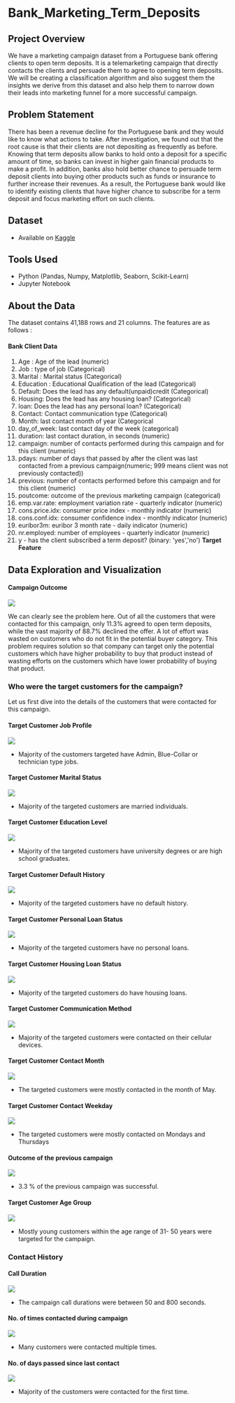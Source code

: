 # Bank_Marketing_Term_Deposits

## Project Overview

We have a marketing campaign dataset from a Portuguese bank offering clients to open term deposits. It is a telemarketing campaign that directly contacts the clients and persuade them to agree to opening term deposits. We will be creating a classification algorithm and also suggest them the insights we derive from this dataset and also help them to narrow down their leads into marketing funnel for a more successful campaign.

## Problem Statement

There has been a revenue decline for the Portuguese bank and they would like to know what actions to take. After investigation, we found out that the root cause is that their clients are not depositing as frequently as before. Knowing that term deposits allow banks to hold onto a deposit for a specific amount of time, so banks can invest in higher gain financial products to make a profit. In addition, banks also hold better chance to persuade term deposit clients into buying other products such as funds or insurance to further increase their revenues. As a result, the Portuguese bank would like to identify existing clients that have higher chance to subscribe for a term deposit and focus marketing effort on such clients.

## Dataset

- Available on [Kaggle](https://www.kaggle.com/datasets/henriqueyamahata/bank-marketing)

## Tools Used
- Python (Pandas, Numpy, Matplotlib, Seaborn, Scikit-Learn)
- Jupyter Notebook

## About the Data

 The dataset contains 41,188 rows and 21 columns. The features are as follows :
 
 #### Bank Client Data
 
 1. Age : Age of the lead (numeric)
 2. Job : type of job (Categorical)
 3. Marital : Marital status (Categorical)
 4. Education : Educational Qualification of the lead (Categorical)
 5. Default: Does the lead has any default(unpaid)credit (Categorical)
 6. Housing: Does the lead has any housing loan? (Categorical)
 7. loan: Does the lead has any personal loan? (Categorical)
 8. Contact: Contact communication type (Categorical)
 9. Month: last contact month of year (Categorical
 10. day_of_week: last contact day of the week (categorical)
 11. duration: last contact duration, in seconds (numeric)
 12. campaign: number of contacts performed during this campaign and for this client (numeric)
 13. pdays: number of days that passed by after the client was last contacted from a previous campaign(numeric; 999 means client was not previously contacted))
 14. previous: number of contacts performed before this campaign and for this client (numeric)
 15. poutcome: outcome of the previous marketing campaign (categorical)
 16. emp.var.rate: employment variation rate - quarterly indicator (numeric)
 17. cons.price.idx: consumer price index - monthly indicator (numeric)
 18. cons.conf.idx: consumer confidence index - monthly indicator (numeric)
 19. euribor3m: euribor 3 month rate - daily indicator (numeric)
 20. nr.employed: number of employees - quarterly indicator (numeric)
 21. y - has the client subscribed a term deposit? (binary: 'yes','no') **Target Feature**

## Data Exploration and Visualization

#### Campaign Outcome

![](images/campaign_outcome.png)

We can clearly see the problem here. Out of all the customers that were contacted for this campaign, only 11.3% agreed to open term deposits, while the vast majority of 88.7% declined the offer. A lot of effort was wasted on customers who do not fit in the potential buyer category. This problem requires solution so that company can target only the potential customers which have higher probability to buy that product instead of wasting efforts on the customers which have lower probability of buying that product.

### Who were the target customers for the campaign?

Let us first dive into the details of the customers that were contacted for this campaign.

####  Target Customer Job Profile

![](images/job_target.png)

- Majority of the customers targeted have Admin, Blue-Collar or technician type jobs.

#### Target Customer Marital Status

![](images/marital_target.png)

- Majority of the targeted customers are married individuals.

#### Target Customer Education Level

![](images/education_target.png)

- Majority of the targeted customers have university degrees or are high school graduates.

#### Target Customer Default History

![](images/default_target.png)

- Majority of the targeted customers have no default history.

#### Target Customer Personal Loan Status

![](images/personalloan_target.png)

- Majority of the targeted customers have no personal loans.

#### Target Customer Housing Loan Status

![](images/housingloan_target.png)

- Majority of the targeted customers do have housing loans.

#### Target Customer Communication Method

![](images/communication_target.png)

- Majority of the targeted customers were contacted on their cellular devices.

#### Target Customer Contact Month

![](images/month_target.png)

- The targeted customers were mostly contacted in the month of May.

#### Target Customer Contact Weekday

![](images/weekday_target.png)

- The targeted customers were mostly contacted on Mondays and Thursdays

#### Outcome of the previous campaign

![](images/prev_campaign_outcome.png)

- 3.3 % of the previous campaign was successful.

#### Target Customer Age Group

![](images/age_group_target.png)

- Mostly young customers within the age range of 31- 50 years were targeted for the campaign.

### Contact History

#### Call Duration

![](images/duration_histogram.png)

- The campaign call durations were between 50 and 800 seconds.

#### No. of times contacted during campaign

![](images/campaign_histogram.png)

- Many customers were contacted multiple times.

#### No. of days passed since last contact

![](images/previous_target.png)

- Majority of the customers were contacted for the first time.
 
